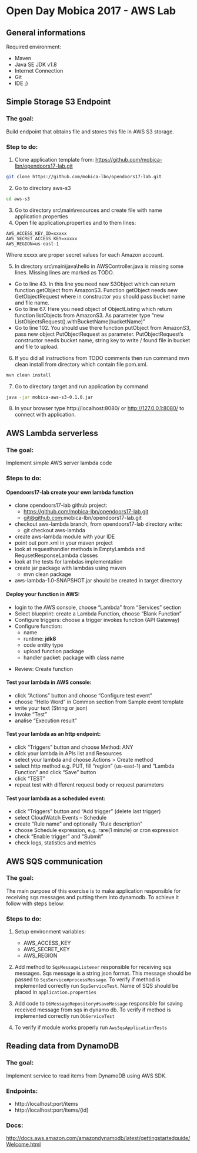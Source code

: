 # Open Day Mobica 2017 - AWS Lab

## General informations
Required environment:
* Maven
* Java SE JDK v1.8
* Internet Connection
* Git
* IDE ;)


## Simple Storage S3 Endpoint

### The goal:
Build endpoint that obtains file and stores this file in AWS S3 storage.

### Step to do:
1. Clone application template from: https://github.com/mobica-lbn/opendoors17-lab.git
```bash
git clone https://github.com/mobica-lbn/opendoors17-lab.git
```
2. Go to directory aws-s3
```bash
cd aws-s3
```
3. Go to directory src\main\resources and create file with name application.properties
4. Open file application.properties and to them lines:
```
AWS_ACCESS_KEY_ID=xxxxx
AWS_SECRET_ACCESS_KEY=xxxxx
AWS_REGION=us-east-1
```
 Where xxxxx are proper secret values for each Amazon account.

5. In directory src\main\java\hello in AWSController.java is missing some lines.
Missing lines are marked as TODO.
* Go to line 43. In this line you need new S3Object which can return function getObject from AmazonS3. Function getObject needs new GetObjectRequest where in constructor you should pass bucket name and file name.
* Go to line 67. Here you need object of ObjectListing which return function listObjects from AmazonS3. As parameter type “new ListObjectsRequest().withBucketName(bucketName)”
* Go to line 102. You should use there function putObject from AmazonS3, pass  new object PutObjectRequest as parameter. PutObjectRequest’s constructor needs bucket name, string key to write / found file in bucket and file to upload.
    
6. If you did all instructions from TODO comments then run command mvn clean install from directory which contain file pom.xml.
```bash
mvn clean install
```
7. Go to directory target and run application by command
```bash
java -jar mobica-aws-s3-0.1.0.jar
 ```
8. In your browser type http://localhost:8080/ or http://127.0.0.1:8080/ to connect with application.

## AWS Lambda serverless

### The goal:
Implement simple AWS server lambda code

### Steps to do:

#### Opendoors17-lab create your own lambda function
* clone opendoors17-lab github project: 	
    - https://github.com/mobica-lbn/opendoors17-lab.git
    - git@github.com:mobica-lbn/opendoors17-lab.git
* checkout aws-lambda branch, from opendoors17-lab directory write:
    - git checkout aws-lambda
* create aws-lambda module with your IDE	
* point out pom.xml in your maven project
* look at requesthandler methods in EmptyLambda and RequsetResponseLambda classes
* look at the tests 	for lambdas implementation
* create jar package with lambdas using maven
    - mvn clean package	
* aws-lambda-1.0-SNAPSHOT.jar should be created in target directory

#### Deploy your function in AWS:
* login to the AWS console, choose “Lambda” from “Services” section	
* Select blueprint: create a Lambda Function, choose “Blank Function” 	
* Configure triggers: choose a trigger invokes function (API Gateway)	
* Configure function:
    - name
    - runtime: **jdk8**
    - code entity type
    - upload function package
    - handler packet: package with class name
+ Review: Create function

#### Test your lambda in AWS console:
+ click “Actions” button and choose “Configure test event”
+ choose “Hello Word” in Common section from Sample event template
+ write your text (String 	or json)
+ invoke “Test”
+ analise “Execution result”

#### Test your lambda as an http endpoint:
+ click “Triggers” button and choose Method: ANY
+ click your lambda in APIs list and Resources
+ select your lambda and choose Actions > Create method
+ select http method e.g. PUT, fill “region” (us-east-1) and “Lambda Function” and click “Save” button
+ click “TEST”
+ repeat test with different request body or request parameters 	 	


#### Test your lambda as a scheduled event:
+ click “Triggers” button and “Add trigger” (delete last trigger)
+ select CloudWatch Events – Schedule
+ create “Rule name” and optionally “Rule description”
+ choose Schedule expression, e.g. rare(1 minute) or cron expression
+ check “Enable trigger” and “Submit”
+ check logs, statistics and metrics

## AWS SQS communication

### The goal:
The main purpose of this exercise is to make application responsible for receiving sqs messages and putting them into dynamodb. To achieve it follow with steps below:

### Steps to do:
1. Setup environment variables:
    + AWS_ACCESS_KEY
    + AWS_SECRET_KEY
    + AWS_REGION

2. Add method to `SqsMessageListener` responsible for receiving sqs messages. Sqs message is a string json format. This message should be passed to `SqsService#processMessage`. To verify if method is implemented correctly run `SqsServiceTest`. Name of SQS should be placed in `application.properties`

3. Add code to `DbMessageRepository#saveMessage` responsible for saving received message from sqs in dynamo db. To verify if method is implemented correctly run `DbServiceTest`

4. To verify if module works properly run `AwsSqsApplicationTests`

## Reading data from DynamoDB

### The goal:
Implement service to read items from DynamoDB using AWS SDK.

### Endpoints:
* http://localhost:port/items
* http://localhost:port/items/{id}


### Docs:
http://docs.aws.amazon.com/amazondynamodb/latest/gettingstartedguide/Welcome.html
